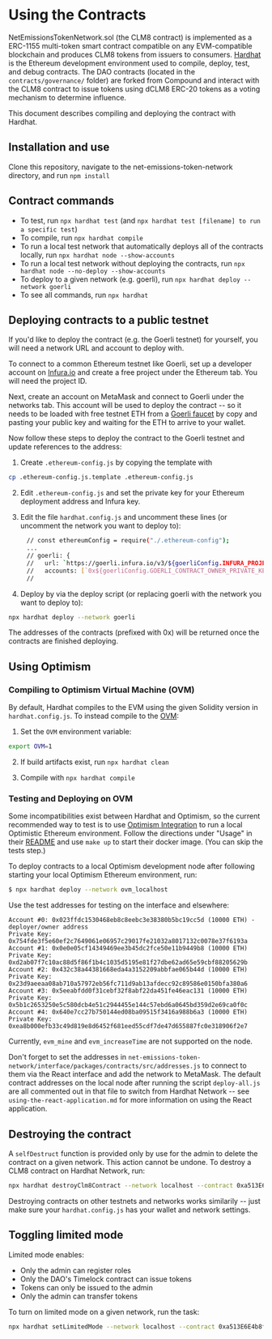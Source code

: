 # Using the Contracts

NetEmissionsTokenNetwork.sol (the CLM8 contract) is implemented as a ERC-1155 multi-token smart contract compatible on any EVM-compatible blockchain and produces CLM8 tokens from issuers to consumers. [Hardhat](https://hardhat.org) is the Ethereum development environment used to compile, deploy, test, and debug contracts. The DAO contracts (located in the `contracts/governance/` folder) are forked from Compound and interact with the CLM8 contract to issue tokens using dCLM8 ERC-20 tokens as a voting mechanism to determine influence.

This document describes compiling and deploying the contract with Hardhat.

## Installation and use

Clone this repository, navigate to the net-emissions-token-network directory, and run `npm install`

## Contract commands

- To test, run `npx hardhat test` (and `npx hardhat test [filename] to run a specific test`)
- To compile, run `npx hardhat compile`
- To run a local test network that automatically deploys all of the contracts locally, run `npx hardhat node --show-accounts`
- To run a local test network without deploying the contracts, run `npx hardhat node --no-deploy --show-accounts`
- To deploy to a given network (e.g. goerli), run `npx hardhat deploy --network goerli`
- To see all commands, run `npx hardhat`

## Deploying contracts to a public testnet

If you'd like to deploy the contract (e.g. the Goerli testnet) for yourself, you will need a network URL and account to deploy with.

To connect to a common Ethereum testnet like Goerli, set up a developer account on [Infura.io](https://infura.io/) and create a free project under the Ethereum tab. You will need the project ID.

Next, create an account on MetaMask and connect to Goerli under the networks tab. This account will be used to deploy the contract -- so it needs to be loaded with free testnet ETH from a [Goerli faucet](https://faucet.goerli.mudit.blog) by copy and pasting your public key and waiting for the ETH to arrive to your wallet. 

Now follow these steps to deploy the contract to the Goerli testnet and update references to the address:

1. Create `.ethereum-config.js` by copying the template with 

```bash
cp .ethereum-config.js.template .ethereum-config.js
```

2.  Edit `.ethereum-config.js` and set the private key for your Ethereum deployment address and Infura key.

3. Edit the file `hardhat.config.js` and uncomment these lines (or uncomment the network you want to deploy to):

```bash
     // const ethereumConfig = require("./.ethereum-config");
     ...
     // goerli: {
     //   url: `https://goerli.infura.io/v3/${goerliConfig.INFURA_PROJECT_ID}`,
     //   accounts: [`0x${goerliConfig.GOERLI_CONTRACT_OWNER_PRIVATE_KEY}`]
     //
```

4. Deploy by via the deploy script (or replacing goerli with the network you want to deploy to):

```bash
npx hardhat deploy --network goerli
```

The addresses of the contracts (prefixed with 0x) will be returned once the contracts are finished deploying.

## Using Optimism

### Compiling to Optimism Virtual Machine (OVM)

By default, Hardhat compiles to the EVM using the given Solidity version in `hardhat.config.js`. To instead compile to the [OVM](https://optimism.io/): 

1. Set the `OVM` environment variable:

```bash
export OVM=1
```

2. If build artifacts exist, run `npx hardhat clean`

2. Compile with `npx hardhat compile`

### Testing and Deploying on OVM

Some incompatibilities exist between Hardhat and Optimism, so the current recommended way to test is to use [Optimism Integration](https://github.com/ethereum-optimism/optimism-integration) to run a local Optimistic Ethereum environment.  Follow the directions under "Usage" in their [README](https://github.com/ethereum-optimism/optimism-integration#usage) and use `make up` to start their docker image.  (You can skip the tests step.) 

To deploy contracts to a local Optimism development node after following starting your local Optimism Ethereum environment, run:

```bash
$ npx hardhat deploy --network ovm_localhost
```

Use the test addresses for testing on the interface and elsewhere:
```
Account #0: 0x023ffdc1530468eb8c8eebc3e38380b5bc19cc5d (10000 ETH) - deployer/owner address
Private Key: 0x754fde3f5e60ef2c7649061e06957c29017fe21032a8017132c0078e37f6193a
Account #1: 0x0e0e05cf14349469ee3b45dc2fce50e11b9449b8 (10000 ETH)
Private Key: 0xd2ab07f7c10ac88d5f86f1b4c1035d5195e81f27dbe62ad65e59cbf88205629b
Account #2: 0x432c38a44381668eda4a3152209abbfae065b44d (10000 ETH)
Private Key: 0x23d9aeeaa08ab710a57972eb56fc711d9ab13afdecc92c89586e0150bfa380a6
Account #3: 0x5eeabfdd0f31cebf32f8abf22da451fe46eac131 (10000 ETH)
Private Key: 0x5b1c2653250e5c580dcb4e51c2944455e144c57ebd6a0645bd359d2e69ca0f0c
Account #4: 0x640e7cc27b750144ed08ba09515f3416a988b6a3 (10000 ETH)
Private Key: 0xea8b000efb33c49d819e8d6452f681eed55cdf7de47d655887fc0e318906f2e7
```

Currently, `evm_mine` and `evm_increaseTime` are not supported on the node.

Don't forget to set the addresses in `net-emissions-token-network/interface/packages/contracts/src/addresses.js` to connect to them via the React interface and add the network to MetaMask. The default contract addresses on the local node after running the script `deploy-all.js` are all commented out in that file to switch from Hardhat Network -- see `using-the-react-application.md` for more information on using the React application.

## Destroying the contract

A `selfDestruct` function is provided only by use for the admin to delete the contract on a given network. This action cannot be undone. To destroy a CLM8 contract on Hardhat Network, run:

```bash
npx hardhat destroyClm8Contract --network localhost --contract 0xa513E6E4b8f2a923D98304ec87F64353C4D5C853
```

Destroying contracts on other testnets and networks works similarily -- just make sure your `hardhat.config.js` has your wallet and network settings.

## Toggling limited mode

Limited mode enables:

- Only the admin can register roles
- Only the DAO's Timelock contract can issue tokens
- Tokens can only be issued to the admin
- Only the admin can transfer tokens

To turn on limited mode on a given network, run the task:

```bash
npx hardhat setLimitedMode --network localhost --contract 0xa513E6E4b8f2a923D98304ec87F64353C4D5C853 --value true
```
